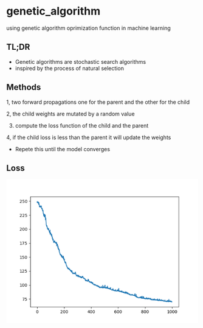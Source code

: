 # genetic_algorithm
using genetic algorithm oprimization function in machine learning


## TL;DR

* Genetic algorithms are stochastic search algorithms
* inspired by the process of natural selection

## Methods

1, two forward propagations one for the parent and the other for the child

2, the child weights are mutated by a random value

3. compute the loss function of the child and the parent

4, if the child loss is less than the parent it will update the weights

* Repete this until the model converges


## Loss 

![Alt text](./loss.png?raw=true "loss")
